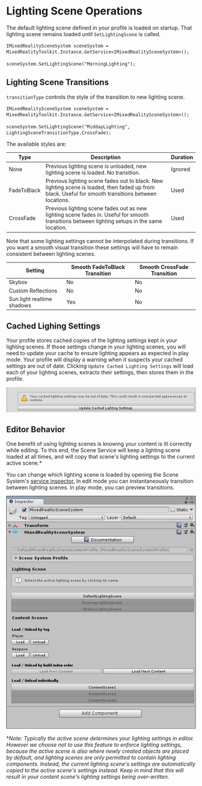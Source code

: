 # Lighting Scene Operations
The default lighting scene defined in your profile is loaded on startup. That lighting scene remains loaded until `SetLightingScene` is called.

```
IMixedRealitySceneSystem sceneSystem = MixedRealityToolkit.Instance.GetService<IMixedRealitySceneSystem>();

sceneSystem.SetLightingScene("MorningLighting");
```


## Lighting Scene Transitions
`transitionType` controls the style of the transition to new lighting scene.
```
IMixedRealitySceneSystem sceneSystem = MixedRealityToolkit.Instance.GetService<IMixedRealitySceneSystem>();

sceneSystem.SetLightingScene("MiddayLighting", LightingSceneTransitionType.CrossFade);
```

The available styles are:

Type | Description | Duration
--- | --- | ---
None | Previous lighting scene is unloaded, new lighting scene is loaded. No transition. | Ignored
FadeToBlack | Previous lighting scene fades out to black. New lighting scene is loaded, then faded up from black. Useful for smooth transitions between locations. | Used
CrossFade | Previous lighting scene fades out as new lighting scene fades in. Useful for smooth transitions between lighting setups in the same location. | Used

Note that some lighting settings cannot be interpolated during transitions. If you want a smooth visual transition these settings will have to remain consistent between lighting scenes.

Setting | Smooth FadeToBlack Transition | Smooth CrossFade Transition
--- | --- | ---
Skybox | No | No
Custom Reflections | No | No
Sun light realtime shadows | Yes | No

## Cached Lighing Settings
Your profile stores cached copies of the lighting settings kept in your lighting scenes. If those settings change in your lighting scenes, you will need to update your cache to ensure lighting appears as expected in play mode. Your profile will display a warning when it suspects your cached settings are out of date. Clicking `Update Cached Lighting Settings` will load each of your lighting scenes, extracts their settings, then stores them in the profile.

![](../Images/SceneSystem/MRTK_SceneSystemCachedLightingSettings.png)

## Editor Behavior
One benefit of using lighting scenes is knowing your content is lit correctly while editing. To this end, the Scene Service will keep a lighting scene loaded at all times, and will copy that scene's lighting settings to the current active scene.\*

You can change which lighting scene is loaded by opening the Scene System's [service inspector.](../MixedRealityConfigurationGuide.md#inspectors) In edit mode you can instantaneously transition between lighting scenes. In play mode, you can preview transitions.

![](../Images/SceneSystem/MRTK_SceneSystemServiceInspector.png)

\**Note: Typically the active scene determines your lighting settings in editor. However we choose not to use this feature to enforce lighting settings, because the active scene is also where newly created objects are placed by default, and lighting scenes are only permitted to contain lighting components. Instead, the current lighting scene's settings are automatically copied to the active scene's settings instead. Keep in mind that this will result in your content scene's lighting settings being over-written.*